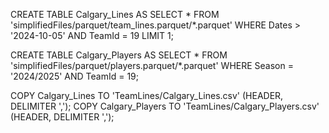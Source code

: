 CREATE TABLE Calgary_Lines AS
    SELECT * FROM 'simplifiedFiles/parquet/team_lines.parquet/*.parquet' WHERE Dates > '2024-10-05' AND TeamId = 19 LIMIT 1;

CREATE TABLE Calgary_Players AS
    SELECT * FROM 'simplifiedFiles/parquet/players.parquet/*.parquet' WHERE Season = '2024/2025' AND TeamId = 19;

COPY Calgary_Lines TO 'TeamLines/Calgary_Lines.csv' (HEADER, DELIMITER ',');
COPY Calgary_Players TO 'TeamLines/Calgary_Players.csv' (HEADER, DELIMITER ',');
